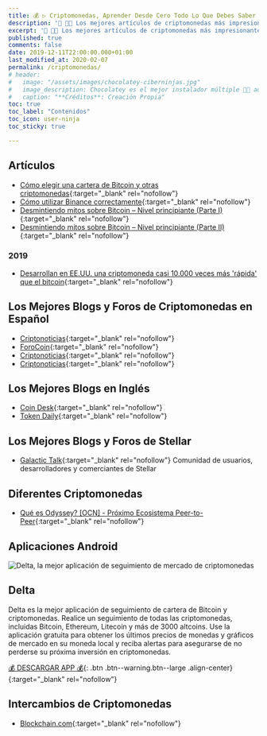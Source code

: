 ```yaml
---
title: 💰 ▷ Criptomonedas, Aprender Desde Cero Todo Lo Que Debes Saber
description: '📌 👨‍💻 Los mejores artículos de criptomonedas más impresionantes y espectaculares que puedes encontrar en todo Internet.'
excerpt: '📌 👨‍💻 Los mejores artículos de criptomonedas más impresionantes y espectaculares que puedes encontrar en todo Internet.'
published: true
comments: false
date: 2019-12-11T22:00:00.000+01:00
last_modified_at: 2020-02-07
permalink: /criptomonedas/
# header:
#   image: "/assets/images/chocolatey-ciberninjas.jpg"
#   image_description: Chocolatey es el mejor instalador múltiple 👨‍💻 administrador u gestor de paquetes a nivel de máquina, para realizar instalaciones de software dentro de Windows
#   caption: "**Créditos**: Creación Propia"
toc: true
toc_label: "Contenidos"
toc_icon: user-ninja
toc_sticky: true

---
```


## Artículos

* [Cómo elegir una cartera de Bitcoin y otras criptomonedas](https://www.criptonoticias.com/criptopedia/como-elegir-monedero-cartera-bitcoin-criptomonedas-criptoactivos/){:target="_blank" rel="nofollow"}
* [Cómo utilizar Binance correctamente](https://forocoin.net/threads/como-utilizar-binance-correctamente-tutorial.624/){:target="_blank" rel="nofollow"}
* [Desmintiendo mitos sobre Bitcoin – Nivel principiante (Parte I)](https://www.criptonoticias.com/educacion/desmintiendo-mitos-bitcoin-principiante-parte-i/){:target="_blank" rel="nofollow"}
* [Desmintiendo mitos sobre Bitcoin – Nivel principiante (Parte II)](https://www.criptonoticias.com/educacion/desmintiendo-mitos-bitcoin-principiante-parte-ii/){:target="_blank" rel="nofollow"}

### 2019

* [Desarrollan en EE.UU. una criptomoneda casi 10.000 veces más 'rápida' que el bitcoin](https://actualidad.rt.com/actualidad/302683-eeuu-nueva-criptomoneda-reemplazar-bitcoin){:target="_blank" rel="nofollow"}

## Los Mejores Blogs y Foros de Criptomonedas en Español

* [Criptonoticias](https://www.criptonoticias.com/){:target="_blank" rel="nofollow"}
* [ForoCoin](https://forocoin.net/){:target="_blank" rel="nofollow"}
* [Criptonoticias](https://www.criptonoticias.com/){:target="_blank" rel="nofollow"}
* [Criptonoticias](https://www.criptonoticias.com/){:target="_blank" rel="nofollow"}

## Los Mejores Blogs en Inglés

* [Coin Desk](https://www.coindesk.com/){:target="_blank" rel="nofollow"}
* [Token Daily](https://www.tokendaily.co/){:target="_blank" rel="nofollow"}

## Los Mejores Blogs y Foros de Stellar

* [Galactic Talk](https://galactictalk.org){:target="_blank" rel="nofollow"}
Comunidad de usuarios, desarrolladores y comerciantes de Stellar

## Diferentes Criptomonedas

* [Qué es Odyssey? [OCN] - Próximo Ecosistema Peer-to-Peer](https://forocoin.net/threads/que-es-odyssey-ocn-proximo-ecosistema-peer-to-peer.1811/){:target="_blank" rel="nofollow"}

## Aplicaciones Android

![Delta, la mejor aplicación de seguimiento de mercado de criptomonedas](https://i.ibb.co/Q6nG2bz/image.png)

## Delta

Delta es la mejor aplicación de seguimiento de cartera de Bitcoin y criptomonedas. Realice un seguimiento de todas las criptomonedas, incluidas Bitcoin, Ethereum, Litecoin y más de 3000 altcoins. Use la aplicación gratuita para obtener los últimos precios de monedas y gráficos de mercado en su moneda local y reciba alertas para asegurarse de no perderse su próxima inversión en criptomonedas.

[💰 DESCARGAR APP 💰](https://delta.app/){: .btn .btn--warning.btn--large .align-center}{:target="_blank" rel="nofollow"}

## Intercambios de Criptomonedas

* [Blockchain.com](https://www.blockchain.com/){:target="_blank" rel="nofollow"}